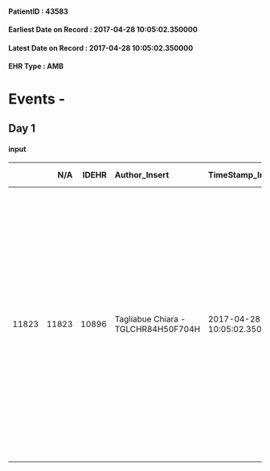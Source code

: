 
#### PatientID : 43583
#### Earliest Date on Record : 2017-04-28 10:05:02.350000
#### Latest Date on Record : 2017-04-28 10:05:02.350000
#### EHR Type : AMB

# Events - 

## Day 1

#### input
|       |    N/A |   IDEHR | Author_Insert                       | TimeStamp_Insert           | EHRType   |   PatientID |   IDDigitalSignDocument | persone_vicine   |   Unnamed: 0_x.1 |   IDANAMNESI_SOCIALE | Patient   | FamigliaAltro   | Paziente_T   | FamigliaAltro_T   |   Non_Rilevabile_x.1 | Note_Non_Rilevabile_x.1   | opt_Problemi   | chk_contr_sintomi   | opt_paziente_a   | opt_famiglia_a   | opt_adeguatezza   | ds_note_ad                                                                                                                                                                                                                                                                                                             | opt_paziente_solo   | ds_note_con                                                              | opt_presente_assente   | Presenza_minori   | Caregiver_principale   | opt_capacita     | ds_familiari_coinv                                                                                                                                                                                                                                                                                           | opt_necessario   | opt_presente   | opt_risorse_ec   | opt_paziente_psi   | opt_Ins_vol   | opt_esenzione   | opt_inv_civile   |   invalidita_perc | ds_codice_es   | Needs     | Domestic partnership   | Fragility   | opt_disponibilita_f   | opt_indennita_acc   | opt_legge   | opt_famiglia_psi   | opt_disponibilit_paz   |
|------:|-------:|--------:|:------------------------------------|:---------------------------|:----------|------------:|------------------------:|:-----------------|-----------------:|---------------------:|:----------|:----------------|:-------------|:------------------|---------------------:|:--------------------------|:---------------|:--------------------|:-----------------|:-----------------|:------------------|:-----------------------------------------------------------------------------------------------------------------------------------------------------------------------------------------------------------------------------------------------------------------------------------------------------------------------|:--------------------|:-------------------------------------------------------------------------|:-----------------------|:------------------|:-----------------------|:-----------------|:-------------------------------------------------------------------------------------------------------------------------------------------------------------------------------------------------------------------------------------------------------------------------------------------------------------|:-----------------|:---------------|:-----------------|:-------------------|:--------------|:----------------|:-----------------|------------------:|:---------------|:----------|:-----------------------|:------------|:----------------------|:--------------------|:------------|:-------------------|:-----------------------|
| 11823 |  11823 |   10896 | Tagliabue Chiara - TGLCHR84H50F704H | 2017-04-28 10:05:02.350000 | AMB       |       43583 |                  732856 | N/A              |             5912 |                 3771 | Si#1      | Si#1            | Parziale#2   | Parziale#2        |                    0 | NR                        | No#0           | controllo sintomi#0 | Congruenti#1     | Congruenti#1     | Da valutare#2     | Paziente ben assistita dalle badanti, unici familiari sono i figli che vivono all'estero, al momento il figlio Matteo preferirebbe evitare il ricovero in hospice e affidare la gestione della paziente alle badanti al domicilio. da valutare tenuta emotiva e assistenziale, visto la distanza geografica dei figli. | No#0                | Paziente vedova, assistita da due badanti che si alternano nelle 24 ore. | Presente#1             | No#0              | caregivers             | Incrementabile#1 | Due figli: Matteo Puglisi che vive e lavora a Parigi, riferimento principale per la paziente, riesce a ritornare a Milano in caso di necessit√†. Andrea Puglisi, coniugato, vive e lavora in Brasile dove ha in atto la pratica di adozione e a causa della quale √® al momento impossibilitato a spostarsi. | Si#1             | Si#1           | Adeguate#1       | No#0               | No#0          | Si#1            | Si#1             |               100 | IC14           | Clinici#0 | Badante#1              | nessuna#0   | Si#1                  | Si#1                | No#0        | No#0               | Si#1                   |


